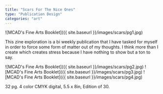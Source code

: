 ```yaml
---
title: "Scars For The Nice Ones"
type: "Publication Design"
categories: "art"
---
```


![MCAD's Fine Arts Booklet]({{ site.baseurl }}/images/scars/pg1.jpg)

This zine exploration is a bi weekly publication that I have tasked for myself in order to force some form of matter out of my thoughts. I think more than I create which creates stress because I have nothing to show but a ton to say.

![MCAD's Fine Arts Booklet]({{ site.baseurl }}/images/scars/pg2.jpg)
![MCAD's Fine Arts Booklet]({{ site.baseurl }}/images/scars/pg3.jpg)
![MCAD's Fine Arts Booklet]({{ site.baseurl }}/images/scars/pg4.jpg)

32 pg. 4 color CMYK digital, 5.5 x 8in, Edition of 30.
